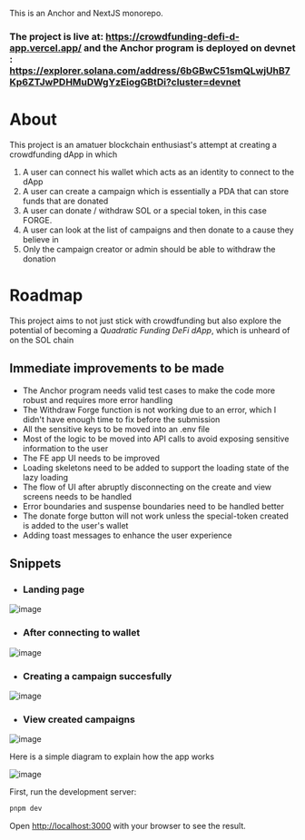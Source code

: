 This is an Anchor and NextJS monorepo.

### The project is live at: https://crowdfunding-defi-d-app.vercel.app/ and the Anchor program is deployed on devnet : https://explorer.solana.com/address/6bGBwC51smQLwjUhB7Kp6ZTJwPDHMuDWgYzEiogGBtDi?cluster=devnet

# About

This project is an amatuer blockchain enthusiast's attempt at creating a crowdfunding dApp in which 
1) A user can connect his wallet which acts as an identity to connect to the dApp
2) A user can create a campaign which is essentially a PDA that can store funds that are donated
3) A user can donate / withdraw SOL or a special token, in this case FORGE.
4) A user can look at the list of campaigns and then donate to a cause they believe in
5) Only the campaign creator or admin should be able to withdraw the donation

# Roadmap
This project aims to not just stick with crowdfunding but also explore the potential of becoming a *Quadratic Funding DeFi dApp*, which is unheard of on the SOL chain

## Immediate improvements to be made
- The Anchor program needs valid test cases to make the code more robust and requires more error handling
- The Withdraw Forge function is not working due to an error, which I didn't have enough time to fix before the submission
- All the sensitive keys to be moved into an .env file
- Most of the logic to be moved into API calls to avoid exposing sensitive information to the user
- The FE app UI needs to be improved
- Loading skeletons need to be added to support the loading state of the lazy loading
- The flow of UI after abruptly disconnecting on the create and view screens needs to be handled
- Error boundaries and suspense boundaries need to be handled better
- The donate forge button will not work unless the special-token created is added to the user's wallet
- Adding toast messages to enhance the user experience


## Snippets

- ### Landing page

![image](https://github.com/TheBarnakhil/crowdfunding-defi-dApp/assets/39586134/0b772f7c-3b20-473c-9969-a68142892f68)

- ### After connecting to wallet

![image](https://github.com/TheBarnakhil/crowdfunding-defi-dApp/assets/39586134/2c387fb8-68d2-4f4e-acb2-3cba39384517)


- ### Creating a campaign succesfully

![image](https://github.com/TheBarnakhil/crowdfunding-defi-dApp/assets/39586134/f2c427e8-c4cd-427a-9741-4a2b97c3d8eb)


- ### View created campaigns

![image](https://github.com/TheBarnakhil/crowdfunding-defi-dApp/assets/39586134/dcc5da82-9bb7-41df-917a-0b60b8fbf745)




Here is a simple diagram to explain how the app works

![image](https://github.com/TheBarnakhil/crowdfunding-defi-dApp/assets/39586134/cf19f73f-afae-4503-8d4f-59b7bce2f983)






First, run the development server:

```bash
pnpm dev
```

Open [http://localhost:3000](http://localhost:3000) with your browser to see the result.



